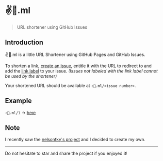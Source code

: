 # ✌👶.ml

> URL shortener using GitHub Issues

## Introduction

✌👶.ml is a little URL Shortener using GitHub Pages and GitHub Issues.

To shorten a link, [create an issue](https://github.com/n1c00o/xn--7biy268m.ml/issues/new), entitle it with the URL to redirect to and add the [link label](https://github.com/n1c00o/xn--7biy268m.ml/labels/link) to your issue.
*(Issues not labeled with the link label cannot be used by the shortener)*

Your shortened URL should be available at `✌👶.ml/<issue number>`.

## Example

`✌👶.ml/1` -> [here](https://github.com/n1c00o/xn--7biy268m.ml/issues/1)

## Note

I recently saw the [nelsontky's project](https://github.com/nelsontky/gh-pages-url-shortener) and I decided to create my own.

---

Do not hesitate to star and share the project if you enjoyed it!
